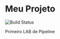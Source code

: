 # Meu Projeto

![Build Status](https://github.com/SEU-USUARIO/SEU-REPO/workflows/Build%20Docker%20Image/badge.svg)

Primeiro LAB de Pipeline
